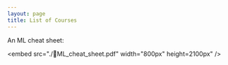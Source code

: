 ```yaml
---
layout: page
title: List of Courses
---
```

An ML cheat sheet:

<embed src="./ML_cheat_sheet.pdf" width="800px" height=2100px" />

